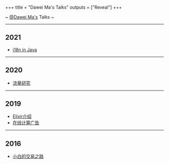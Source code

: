 +++
title = "Dawei Ma's Talks"
outputs = ["Reveal"]
+++

~ [@Dawei Ma's](https://bmpi.dev/about/) Talks ~

---

## 2021

- [i18n in Java](./i18n_java/)

---

## 2020

- [流量研究](./web_traffic_research/)

---

## 2019

- [Elixir介绍](./elixir/)
- [在线计算广告](https://www.bmpi.dev/money/what-is-internet-advertising/)

---

## 2016

- [小白的交易之路](https://www.bmpi.dev/money/road_to_trading/)
